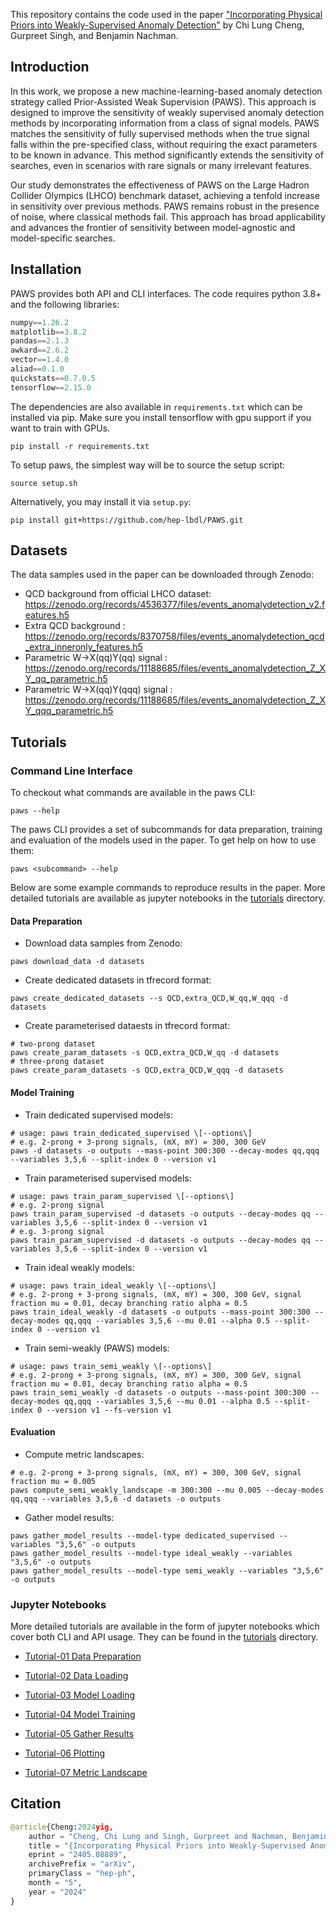 This repository contains the code used in the paper ["Incorporating Physical Priors into Weakly-Supervised Anomaly Detection"](https://arxiv.org/abs/2405.08889) by Chi Lung Cheng, Gurpreet Singh, and Benjamin Nachman.

## Introduction

In this work, we propose a new machine-learning-based anomaly detection strategy called Prior-Assisted Weak Supervision (PAWS). This approach is designed to improve the sensitivity of weakly supervised anomaly detection methods by incorporating information from a class of signal models. PAWS matches the sensitivity of fully supervised methods when the true signal falls within the pre-specified class, without requiring the exact parameters to be known in advance. This method significantly extends the sensitivity of searches, even in scenarios with rare signals or many irrelevant features.

Our study demonstrates the effectiveness of PAWS on the Large Hadron Collider Olympics (LHCO) benchmark dataset, achieving a tenfold increase in sensitivity over previous methods. PAWS remains robust in the presence of noise, where classical methods fail. This approach has broad applicability and advances the frontier of sensitivity between model-agnostic and model-specific searches.

## Installation

PAWS provides both API and CLI interfaces. The code requires python 3.8+ and the following libraries:

```python
numpy==1.26.2
matplotlib==3.8.2
pandas==2.1.3
awkard==2.6.2
vector==1.4.0
aliad==0.1.0
quickstats==0.7.0.5
tensorflow==2.15.0
```

The dependencies are also available in `requirements.txt` which can be installed via pip. Make sure you install tensorflow with gpu support if you want to train with GPUs.

```
pip install -r requirements.txt
```

To setup paws, the simplest way will be to source the setup script:

```
source setup.sh
```

Alternatively, you may install it via `setup.py`:
```
pip install git+https://github.com/hep-lbdl/PAWS.git
```

## Datasets

The data samples used in the paper can be downloaded through Zenodo:

- QCD background from official LHCO dataset: https://zenodo.org/records/4536377/files/events_anomalydetection_v2.features.h5
- Extra QCD background : https://zenodo.org/records/8370758/files/events_anomalydetection_qcd_extra_inneronly_features.h5
- Parametric W->X(qq)Y(qq) signal : https://zenodo.org/records/11188685/files/events_anomalydetection_Z_XY_qq_parametric.h5
- Parametric W->X(qq)Y(qqq) signal : https://zenodo.org/records/11188685/files/events_anomalydetection_Z_XY_qqq_parametric.h5

## Tutorials

### Command Line Interface

To checkout what commands are available in the paws CLI:
```
paws --help
```

The paws CLI provides a set of subcommands for data preparation, training and evaluation of the models used in the paper. To get help on how to use them:
```
paws <subcommand> --help
```

Below are some example commands to reproduce results in the paper. More detailed tutorials are available as jupyter notebooks in the [tutorials](tutorials) directory.

#### Data Preparation

- Download data samples from Zenodo:
```
paws download_data -d datasets
```
- Create dedicated datasets in tfrecord format:
```
paws create_dedicated_datasets --s QCD,extra_QCD,W_qq,W_qqq -d datasets
```

- Create parameterised dataests in tfrecord format:
```
# two-prong dataset
paws create_param_datasets -s QCD,extra_QCD,W_qq -d datasets
# three-prong dataset
paws create_param_datasets -s QCD,extra_QCD,W_qqq -d datasets
```

#### Model Training

- Train dedicated supervised models:
```
# usage: paws train_dedicated_supervised \[--options\]
# e.g. 2-prong + 3-prong signals, (mX, mY) = 300, 300 GeV
paws -d datasets -o outputs --mass-point 300:300 --decay-modes qq,qqq --variables 3,5,6 --split-index 0 --version v1
```

- Train parameterised supervised models:
```
# usage: paws train_param_supervised \[--options\]
# e.g. 2-prong signal
paws train_param_supervised -d datasets -o outputs --decay-modes qq --variables 3,5,6 --split-index 0 --version v1
# e.g. 3-prong signal
paws train_param_supervised -d datasets -o outputs --decay-modes qq --variables 3,5,6 --split-index 0 --version v1
```

- Train ideal weakly models:
```
# usage: paws train_ideal_weakly \[--options\]
# e.g. 2-prong + 3-prong signals, (mX, mY) = 300, 300 GeV, signal fraction mu = 0.01, decay branching ratio alpha = 0.5
paws train_ideal_weakly -d datasets -o outputs --mass-point 300:300 --decay-modes qq,qqq --variables 3,5,6 --mu 0.01 --alpha 0.5 --split-index 0 --version v1
```

- Train semi-weakly (PAWS) models:
```
# usage: paws train_semi_weakly \[--options\]
# e.g. 2-prong + 3-prong signals, (mX, mY) = 300, 300 GeV, signal fraction mu = 0.01, decay branching ratio alpha = 0.5
paws train_semi_weakly -d datasets -o outputs --mass-point 300:300 --decay-modes qq,qqq --variables 3,5,6 --mu 0.01 --alpha 0.5 --split-index 0 --version v1 --fs-version v1
```

#### Evaluation

- Compute metric landscapes:
```
# e.g. 2-prong + 3-prong signals, (mX, mY) = 300, 300 GeV, signal fraction mu = 0.005
paws compute_semi_weakly_landscape -m 300:300 --mu 0.005 --decay-modes qq,qqq --variables 3,5,6 -d datasets -o outputs
```

- Gather model results:
```
paws gather_model_results --model-type dedicated_supervised --variables "3,5,6" -o outputs
paws gather_model_results --model-type ideal_weakly --variables "3,5,6" -o outputs
paws gather_model_results --model-type semi_weakly --variables "3,5,6" -o outputs
```

### Jupyter Notebooks

More detailed tutorials are available in the form of jupyter notebooks which cover both CLI and API usage. They can be found in the [tutorials](tutorials) directory. 

- [Tutorial-01 Data Preparation](tutorials/T01-DataPreparation.ipynb)

- [Tutorial-02 Data Loading](tutorials/T02-DataLoading.ipynb)

- [Tutorial-03 Model Loading](tutorials/T03-ModelLoading.ipynb)

- [Tutorial-04 Model Training](tutorials/T04-ModelTraining.ipynb)

- [Tutorial-05 Gather Results](tutorials/T05-GatherResults.ipynb)

- [Tutorial-06 Plotting](tutorials/T06-Plotting.ipynb)

- [Tutorial-07 Metric Landscape](tutorials/T07-MetricLandscape.ipynb)
  
## Citation
```python
@article{Cheng:2024yig,
    author = "Cheng, Chi Lung and Singh, Gurpreet and Nachman, Benjamin",
    title = "{Incorporating Physical Priors into Weakly-Supervised Anomaly Detection}",
    eprint = "2405.08889",
    archivePrefix = "arXiv",
    primaryClass = "hep-ph",
    month = "5",
    year = "2024"
}
```